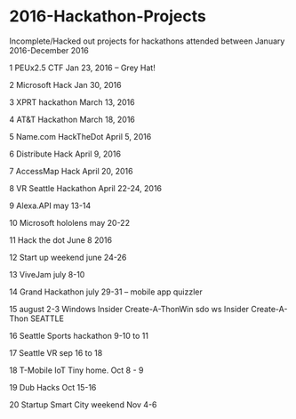 # 2016-Hackathon-Projects

Incomplete/Hacked out projects for hackathons attended between January 2016-December 2016

1 PEUx2.5 CTF Jan 23, 2016 – Grey Hat! 

2 Microsoft Hack Jan 30,  2016 

3 XPRT hackathon March 13, 2016 

4 AT&T Hackathon March 18, 2016 

5 Name.com HackTheDot April 5, 2016 

6 Distribute Hack April 9, 2016 

7 AccessMap Hack April 20, 2016 

8 VR Seattle Hackathon April 22-24, 2016  

9 Alexa.API may 13-14 

10 Microsoft hololens may 20-22 

11 Hack the dot June 8 2016 

12 Start up weekend june 24-26 

13 ViveJam july 8-10 

14 Grand Hackathon july 29-31 – mobile app quizzler 

15 august 2-3 Windows Insider Create-A-ThonWin sdo ws Insider Create-A-Thon SEATTLE  

16 Seattle Sports hackathon 9-10 to 11  

17 Seattle VR sep 16 to 18 

18 T-Mobile IoT Tiny home. Oct 8 - 9

19 Dub Hacks Oct 15-16

20 Startup Smart City weekend Nov 4-6
